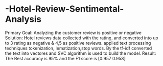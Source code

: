 # -Hotel-Review-Sentimental-Analysis
Primary Goal: Analyzing the customer review is positive or negative   Solution: Hotel reviews data collected with the rating, and converted into up to 3 rating as negative &amp; 4,5 as positive reviews. applied text processing techniques tokenization, lematization,stop words. By the tf-idf converted the text into vectores and SVC algorithm is used to build the model.   Result: The Best accuracy is 95% and the F1 score is [0.957    0.958] 

